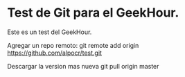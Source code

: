 Test de Git para el GeekHour.
====

Este es un test del GeekHour.

Agregar un repo remoto:
git remote add origin https://github.com/alpocr/test.git


Descargar la version mas nueva
git pull origin master
